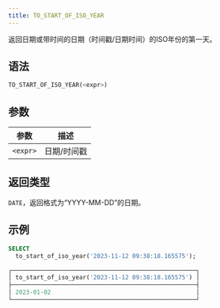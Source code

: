```yaml
---
title: TO_START_OF_ISO_YEAR
---
```


返回日期或带时间的日期（时间戳/日期时间）的ISO年份的第一天。

## 语法

```sql
TO_START_OF_ISO_YEAR(<expr>)
```

## 参数

| 参数      | 描述           |
|-----------|----------------|
| `<expr>`  | 日期/时间戳    |

## 返回类型

`DATE`，返回格式为“YYYY-MM-DD”的日期。

## 示例

```sql
SELECT
  to_start_of_iso_year('2023-11-12 09:38:18.165575');

┌────────────────────────────────────────────────────┐
│ to_start_of_iso_year('2023-11-12 09:38:18.165575') │
├────────────────────────────────────────────────────┤
│ 2023-01-02                                         │
└────────────────────────────────────────────────────┘
```